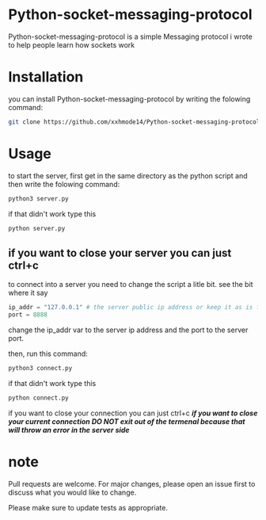 # Python-socket-messaging-protocol

Python-socket-messaging-protocol is a simple Messaging protocol i wrote to help people learn how sockets work


# Installation

you can install Python-socket-messaging-protocol by writing the folowing command:

```bash
git clone https://github.com/xxhmode14/Python-socket-messaging-protocol.git
```
# Usage

to start the server, first get in the same directory as the python script and then write the folowing command:

```bash
python3 server.py
```
if that didn't work type this
```bash
python server.py
```
if you want to close your server you can just ctrl+c
---------------------------------------


to connect into a server you need to change the script a litle bit.
see the bit where it say

```python
ip_addr = "127.0.0.1" # the server public ip address or keep it as is for a local server
port = 8888
```
change the ip_addr var to the server ip address and the port to the server port.

then, run this command:
```bash
python3 connect.py
```
if that didn't work type this
```bash
python connect.py
```
if you want to close your connection you can just ctrl+c
***if you want to close your current connection DO NOT exit out of the termenal because that will throw an error in the server side***

# note

Pull requests are welcome. For major changes, please open an issue first to discuss what you would like to change.

Please make sure to update tests as appropriate.

